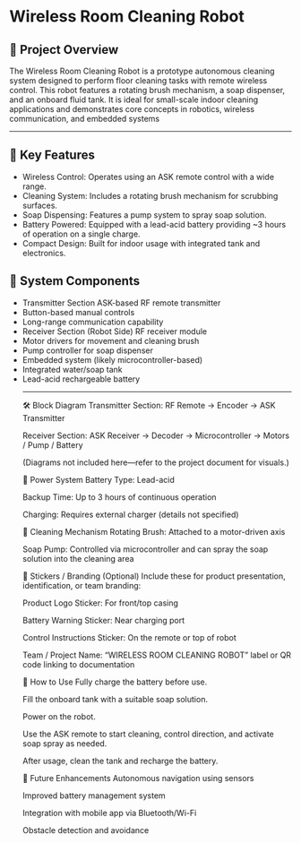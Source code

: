<h1>Wireless Room Cleaning Robot</h1>
<h2> 🧼 Project Overview</h2>
<p>The Wireless Room Cleaning Robot is a prototype autonomous cleaning system designed to perform floor cleaning tasks with remote wireless control. This robot features a rotating brush mechanism, a soap dispenser, and an onboard fluid tank. It is ideal for small-scale indoor cleaning applications and demonstrates core concepts in robotics, wireless communication, and embedded systems</p>
<hr>
<h2>🤖 Key Features</h2>
<ul>
<li>Wireless Control: Operates using an ASK remote control with a wide range.</li>
<li>Cleaning System: Includes a rotating brush mechanism for scrubbing surfaces.</li>
<li>Soap Dispensing: Features a pump system to spray soap solution.</li>
<li>Battery Powered: Equipped with a lead-acid battery providing ~3 hours of operation on a single charge.</li>
<li>Compact Design: Built for indoor usage with integrated tank and electronics.</li>
</ul>
<h2>🔧 System Components</h2>
<ul>
<li>Transmitter Section
ASK-based RF remote transmitter</li>

<li>Button-based manual controls</li>
<li>Long-range communication capability</li>

<li>Receiver Section (Robot Side)
RF receiver module</li>

<li>Motor drivers for movement and cleaning brush</li>

<li>Pump controller for soap dispenser</li>

<li>Embedded system (likely microcontroller-based)</li>

<li>Integrated water/soap tank</li>

<li>Lead-acid rechargeable battery</li>
<hr>

🛠 Block Diagram
Transmitter Section: RF Remote → Encoder → ASK Transmitter

Receiver Section: ASK Receiver → Decoder → Microcontroller → Motors / Pump / Battery

(Diagrams not included here—refer to the project document for visuals.)

🔋 Power System
Battery Type: Lead-acid

Backup Time: Up to 3 hours of continuous operation

Charging: Requires external charger (details not specified)

🧴 Cleaning Mechanism
Rotating Brush: Attached to a motor-driven axis

Soap Pump: Controlled via microcontroller and can spray the soap solution into the cleaning area

🧷 Stickers / Branding (Optional)
Include these for product presentation, identification, or team branding:

Product Logo Sticker: For front/top casing

Battery Warning Sticker: Near charging port

Control Instructions Sticker: On the remote or top of robot

Team / Project Name: “WIRELESS ROOM CLEANING ROBOT” label or QR code linking to documentation

🚀 How to Use
Fully charge the battery before use.

Fill the onboard tank with a suitable soap solution.

Power on the robot.

Use the ASK remote to start cleaning, control direction, and activate soap spray as needed.

After usage, clean the tank and recharge the battery.

🧠 Future Enhancements
Autonomous navigation using sensors

Improved battery management system

Integration with mobile app via Bluetooth/Wi-Fi

Obstacle detection and avoidance


